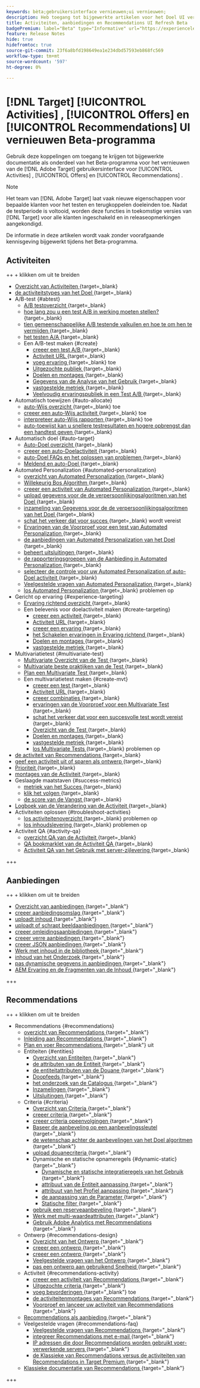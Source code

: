 ```yaml
---
keywords: bèta;gebruikersinterface vernieuwen;ui vernieuwen;
description: Heb toegang tot bijgewerkte artikelen voor het Doel UI verfrist zich voor Activiteiten, Aanbiedingen, en Recommendations
title: Activiteiten, aanbiedingen en Recommendations UI Refresh Beta
badgePremium: label="Beta" type="Informative" url="https://experienceleague.adobe.com/docs/target/using/introduction/intro.html?lang=en#beta newtab=true" tooltip="Leer over het  [!DNL Target]  programma van Beta."
feature: Release Notes
hide: true
hidefromtoc: true
source-git-commit: 23f6a8bfd198649ea1e234dbd57593eb868fc569
workflow-type: tm+mt
source-wordcount: '597'
ht-degree: 0%

---
```


# [!DNL Target] [!UICONTROL Activities] , [!UICONTROL Offers] en [!UICONTROL Recommendations] UI vernieuwen Beta-programma

Gebruik deze koppelingen om toegang te krijgen tot bijgewerkte documentatie als onderdeel van het Beta-programma voor het vernieuwen van de [!DNL Adobe Target] gebruikersinterface voor [!UICONTROL Activities] , [!UICONTROL Offers] en [!UICONTROL Recommendations] .

>[!NOTE]
>
>Het team van [!DNL Adobe Target] laat vaak nieuwe eigenschappen voor bepaalde klanten voor het testen en terugkoppelen doeleinden toe. Nadat de testperiode is voltooid, worden deze functies in toekomstige versies van [!DNL Target] voor alle klanten ingeschakeld en in releaseopmerkingen aangekondigd.
>
>De informatie in deze artikelen wordt vaak zonder voorafgaande kennisgeving bijgewerkt tijdens het Beta-programma.

## Activiteiten

++ + klikken om uit te breiden

* [ Overzicht van Activiteiten ](c-activities/activities.md){target=_blank}
* [ de activiteitstypes van het Doel ](c-activities/target-activities-guide.md){target=_blank}
* A/B-test {#abtest}
   * [ A/B testoverzicht ](c-activities/t-test-ab/test-ab.md){target=_blank}
   * [ hoe lang zou u een test A/B in werking moeten stellen?](c-activities/t-test-ab/sample-size-determination.md){target=_blank}
   * [ tien gemeenschappelijke A/B testende valkuilen en hoe te om hen te vermijden ](c-activities/t-test-ab/common-ab-testing-pitfalls.md){target=_blank}
   * [ het testen A/A ](/help/main/c-activities/t-test-ab/aa-testing.md){target=_blank}
   * Een A/B-test maken {#create}
      * [ creeer een test A/B ](c-activities/t-test-ab/t-test-create-ab/test-create-ab.md){target=_blank}
      * [ Activiteit URL ](c-activities/t-test-ab/t-test-create-ab/ab-activity-url.md){target=_blank}
      * [ voeg ervaring ](c-activities/t-test-ab/t-test-create-ab/ab-add-experience.md){target=_blank} toe
      * [ Uitgezochte publiek ](c-activities/t-test-ab/t-test-create-ab/ab-audience.md){target=_blank}
      * [ Doelen en montages ](c-activities/t-test-ab/t-test-create-ab/ab-goals-and-settings.md){target=_blank}
      * [ Gegevens van de Analyse van het Gebruik ](c-activities/t-test-ab/t-test-create-ab/create-a4t.md){target=_blank}
      * [ vastgestelde metriek ](c-activities/t-test-ab/t-test-create-ab/ab-set-metrics.md){target=_blank}
      * [ Veelvoudig ervaringspubliek in een Test A/B ](c-activities/t-test-ab/t-test-create-ab/target-experience-to-multiple-audiences.md){target=_blank}
* Automatisch toewijzen {#auto-allocate}
   * [ auto-Wijs overzicht ](c-activities/automated-traffic-allocation/automated-traffic-allocation.md){target=_blank} toe
   * [ creeer een auto-Wijs activiteit ](/help/main/c-activities/automated-traffic-allocation/create-auto-allocate-activity.md){target=_blank} toe
   * [ interpreteer auto-Wijs rapporten ](c-activities/automated-traffic-allocation/determine-winner.md){target=_blank} toe
   * [ auto-toewijst kan u snellere testresultaten en hogere opbrengst dan een handtest geven ](/help/main/c-activities/automated-traffic-allocation/faster-results-higher-revenue.md){target=_blank}
* Automatisch doel {#auto-target}
   * [ Auto-Doel overzicht ](/help/main/c-activities/auto-target/auto-target-to-optimize.md){target=_blank}
   * [ creeer een auto-Doelactiviteit ](/help/main/c-activities/auto-target/create-auto-target.md){target=_blank}
   * [ auto-Doel FAQs en het oplossen van problemen ](/help/main/c-activities/auto-target/auto-target-troubleshooting-faqs.md){target=_blank}
   * [ Meldend en auto-Doel ](/help/main/c-activities/auto-target/reporting-and-auto-target.md){target=_blank}
* Automated Personalization {#automated-personalization}
   * [ overzicht van Automated Personalization ](c-activities/t-automated-personalization/automated-personalization.md){target=_blank}
   * [ Willekeurig Bos Algorithm ](c-activities/t-automated-personalization/algo-random-forest.md){target=_blank}
   * [ creeer een activiteit van Automated Personalization ](c-activities/t-automated-personalization/create-ap-activity.md){target=_blank}
   * [ upload gegevens voor de de verpersoonlijkingsalgoritmen van het Doel ](c-activities/t-automated-personalization/uploading-data-for-the-target-personalization-algorithms.md){target=_blank}
   * [ inzameling van Gegevens voor de de verpersoonlijkingsalgoritmen van het Doel ](c-activities/t-automated-personalization/ap-data.md){target=_blank}
   * [ schat het verkeer dat voor succes ](c-activities/t-automated-personalization/ap-traffic-estimator.md){target=_blank} wordt vereist
   * [ Ervaringen van de Voorproef voor een test van Automated Personalization ](c-activities/t-automated-personalization/ap-preview-experiences.md){target=_blank}
   * [ de aanbiedingen van Automated Personalization van het Doel ](c-activities/t-automated-personalization/ap-target-offers.md){target=_blank}
   * [ beheert uitsluitingen ](c-activities/t-automated-personalization/managing-exclusions.md){target=_blank}
   * [ de rapporteringsgroepen van de Aanbieding in Automated Personalization ](/help/main/c-activities/t-automated-personalization/offer-reporting-groups-in-automated-personalization.md){target=_blank}
   * [ selecteer de controle voor uw Automated Personalization of auto-Doel activiteit ](c-activities/t-automated-personalization/experience-as-control.md){target=_blank}
   * [ Veelgestelde vragen van Automated Personalization ](c-activities/t-automated-personalization/automated-personalization-faq.md){target=_blank}
   * [ los Automated Personalization ](c-activities/t-automated-personalization/ap-trouble.md){target=_blank} problemen op
* Gericht op ervaring {#experience-targeting}
   * [ Ervaring richtend overzicht ](c-activities/t-experience-target/experience-target.md){target=_blank}
   * Een belevenis voor doelactiviteit maken {#create-targeting}
      * [ creeer een activiteit ](c-activities/t-experience-target/t-xt-create/xt-create.md){target=_blank}
      * [ Activiteit URL ](c-activities/t-experience-target/t-xt-create/xt-activity-url.md){target=_blank}
      * [ creeer een ervaring ](c-activities/t-experience-target/t-xt-create/xt-add-experience.md){target=_blank}
      * [ het Schakelen ervaringen in Ervaring richtend ](c-activities/t-experience-target/t-xt-create/xt-switching-experiences.md){target=_blank}
      * [ Doelen en montages ](c-activities/t-experience-target/t-xt-create/xt-goals-and-settings.md){target=_blank}
      * [ vastgestelde metriek ](c-activities/t-experience-target/t-xt-create/xt-set-metrics.md){target=_blank}
* Multivariatietest {#multivariate-test}
   * [ Multivariate Overzicht van de Test ](c-activities/c-multivariate-testing/multivariate-testing.md){target=_blank}
   * [ Multivariate beste praktijken van de Test ](c-activities/c-multivariate-testing/best-practices.md){target=_blank}
   * [ Plan een Multivariate Test ](c-activities/c-multivariate-testing/plan-mvt.md){target=_blank}
   * Een multivariatietest maken {#create-mvt}
      * [ creeer een test ](c-activities/c-multivariate-testing/t-create-multivariate-test/create-multivariate-test.md){target=_blank}
      * [ Activiteit URL ](c-activities/c-multivariate-testing/t-create-multivariate-test/url.md){target=_blank}
      * [ creeer combinaties ](c-activities/c-multivariate-testing/t-create-multivariate-test/add-offers.md){target=_blank}
      * [ ervaringen van de Voorproef voor een Multivariate Test ](c-activities/c-multivariate-testing/t-create-multivariate-test/preview-experiences.md){target=_blank}
      * [ schat het verkeer dat voor een succesvolle test wordt vereist ](c-activities/c-multivariate-testing/t-create-multivariate-test/traffic-estimator.md){target=_blank}
      * [ Overzicht van de Test ](c-activities/c-multivariate-testing/t-create-multivariate-test/test-summary.md){target=_blank}
      * [ Doelen en montages ](c-activities/c-multivariate-testing/t-create-multivariate-test/goals-and-settings.md){target=_blank}
      * [ vastgestelde metriek ](c-activities/c-multivariate-testing/t-create-multivariate-test/mvt-set-metrics.md){target=_blank}
      * [ los Multivariate Tests ](c-activities/c-multivariate-testing/t-create-multivariate-test/troubleshooting.md){target=_blank} problemen op
* [ de activiteit van Recommendations ](c-activities/recommendations-activity.md){target=_blank}
* [ geef een activiteit uit of sparen als ontwerp ](c-activities/edit-activity.md){target=_blank}
* [ Prioriteit ](c-activities/priority.md){target=_blank}
* [ montages van de Activiteit ](c-activities/activity-settings.md){target=_blank}
* Geslaagde maatstaven {#success-metrics}
   * [ metriek van het Succes ](c-activities/r-success-metrics/success-metrics.md){target=_blank}
   * [ klik het volgen ](c-activities/r-success-metrics/click-tracking.md){target=_blank}
   * [ de score van de Vangst ](c-activities/r-success-metrics/capture-score.md){target=_blank}
* [ Logboek van de Verandering van de Activiteit ](c-activities/change-log.md){target=_blank}
* Activiteiten oplossen {#troubleshoot-activities}
   * [ los activiteitenoverzicht ](c-activities/c-troubleshooting-activities/troubleshooting-activities.md){target=_blank} problemen op
   * [ los inhoudslevering ](c-activities/c-troubleshooting-activities/content-trouble.md){target=_blank} problemen op
* Activiteit QA {#activity-qa}
   * [ overzicht QA van de Activiteit ](c-activities/c-activity-qa/activity-qa.md){target=_blank}
   * [ QA bookmarklet van de Activiteit QA ](c-activities/c-activity-qa/activity-qa-bookmark.md){target=_blank}
   * [ Activiteit QA van het Gebruik met server-zijlevering ](c-activities/c-activity-qa/use-qa-mode-with-server-side-delivery.md){target=_blank}

+++

## Aanbiedingen

++ + klikken om uit te breiden

* [ Overzicht van aanbiedingen ](/help/main/c-experiences/c-manage-content/manage-content-beta.md){target="_blank"}
* [ creeer aanbiedingsomslag ](/help/main/c-experiences/c-manage-content/create-content-folder-beta.md){target="_blank"}
* [ uploadt inhoud ](/help/main/c-experiences/c-manage-content/assets-upload-beta.md){target="_blank"}
* [ uploadt of schrapt beeldaanbiedingen ](/help/main/c-experiences/c-manage-content/assets-upload-beta.md){target="_blank"}
* [ creeer omleidingsaanbiedingen ](/help/main/c-experiences/c-manage-content/offer-redirect-beta.md){target="_blank"}
* [ creeer verre aanbiedingen ](/help/main/c-experiences/c-manage-content/about-remote-offers-beta.md){target="_blank"}
* [ creeer JSON aanbiedingen ](/help/main/c-experiences/c-manage-content/create-json-offer-beta.md){target="_blank"}
* [ Werk met inhoud in de bibliotheek ](/help/main/c-experiences/c-manage-content/assets-working-beta.md){target="_blank"}
* [ inhoud van het Onderzoek ](/help/main/c-experiences/c-manage-content/filter-and-search-content.md){target="_blank"}
* [ pas dynamische gegevens in aanbiedingen ](/help/main/c-experiences/c-manage-content/passing-profile-attributes-to-the-html-offer.md){target="_blank"}
* [ AEM Ervaring en de Fragmenten van de Inhoud ](/help/main/c-experiences/c-manage-content/aem-experience-fragments.md){target="_blank"}

+++

## Recommendations

++ + klikken om uit te breiden

* Recommendations {#recommendations}
   * [ overzicht van Recommendations ](c-recommendations/recommendations.md){target="_blank"}
   * [ Inleiding aan Recommendations ](c-recommendations/introduction-to-recommendations.md){target="_blank"}
   * [ Plan en voer Recommendations ](c-recommendations/plan-implement.md){target="_blank"} uit
   * Entiteiten {#entities}
      * [ Overzicht van Entiteiten ](c-recommendations/c-products/products.md){target="_blank"}
      * [ de attributen van de Entiteit ](c-recommendations/c-products/entity-attributes.md){target="_blank"}
      * [ de entiteitattributen van de Douane ](c-recommendations/c-products/custom-entity-attributes.md){target="_blank"}
      * [ Doopfeeds ](/help/main/c-recommendations/c-products/feeds-beta.md){target="_blank"}
      * [ het onderzoek van de Catalogus ](/help/main/c-recommendations/c-products/catalog-search-beta.md){target="_blank"}
      * [ Inzamelingen ](/help/main/c-recommendations/c-products/collections-beta.md){target="_blank"}
      * [ Uitsluitingen ](/help/main/c-recommendations/c-products/exclusions-beta.md){target="_blank"}
   * Criteria {#criteria}
      * [ Overzicht van Criteria ](/help/main/c-recommendations/c-algorithms/algorithms-beta.md){target="_blank"}
      * [ creeer criteria ](/help/main/c-recommendations/c-algorithms/create-new-algorithm-beta.md){target="_blank"}
      * [ creeer criteria opeenvolgingen ](/help/main/c-recommendations/c-algorithms/create-criteria-sequence-beta.md){target="_blank"}
      * [ Baseer de aanbeveling op een aanbevelingssleutel ](/help/main/c-recommendations/c-algorithms/base-the-recommendation-on-a-recommendation-key-beta.md){target="_blank"}
      * [ de wetenschap achter de aanbevelingen van het Doel algoritmen ](/help/main/c-recommendations/c-algorithms/recommendations-algorithms.md){target="_blank"}
      * [ upload douanecriteria ](/help/main/c-recommendations/c-algorithms/recommendations-csv-beta.md){target="_blank"}
      * Dynamische en statische opnameregels {#dynamic-static}{target="_blank"}
         * [ Dynamische en statische integratieregels van het Gebruik ](/help/main/c-recommendations/c-algorithms/use-dynamic-and-static-inclusion-rules-beta.md){target="_blank"}
         * [ attribuut van de Entiteit aanpassing ](/help/main/c-recommendations/c-algorithms/entity-attribute-matching-beta.md){target="_blank"}
         * [ attribuut van het Profiel aanpassing ](/help/main/c-recommendations/c-algorithms/profile-attribute-matching-beta.md){target="_blank"}
         * [ de aanpassing van de Parameter ](/help/main/c-recommendations/c-algorithms/parameter-matching-beta.md){target="_blank"}
         * [ Statische filter ](/help/main/c-recommendations/c-algorithms/static-value-beta.md){target="_blank"}
      * [ gebruik een reserveaanbeveling ](/help/main/c-recommendations/c-algorithms/backup-recs-beta.md){target="_blank"}
      * [ Werk met multi-waardeattributen ](/help/main/c-recommendations/c-algorithms/work-with-multi-value-attributes-beta.md){target="_blank"}
      * [ Gebruik Adobe Analytics met Recommendations ](/help/main/c-recommendations/c-algorithms/use-adobe-analytics-with-recommendations-beta.md){target="_blank"}
   * Ontwerp {#recommendations-design}
      * [ Overzicht van het Ontwerp ](c-recommendations/c-design-overview/design-overview.md){target="_blank"}
      * [ creeer een ontwerp ](c-recommendations/c-design-overview/create-design.md){target="_blank"}
      * [ creeer een ontwerp ](/help/main/c-recommendations/c-design-overview/create-design-beta.md){target="_blank"}
      * [ Veelgestelde vragen van het Ontwerp ](c-recommendations/c-design-overview/template-faq.md){target="_blank"}
      * [ pas een ontwerp aan gebruikend Snelheid ](c-recommendations/c-design-overview/customizing-a-template.md){target="_blank"}
   * Activiteit {#recommendations-activity}
      * [ creeer een activiteit van Recommendations ](c-recommendations/t-create-recs-activity/create-recs-activity.md){target="_blank"}
      * [ Uitgezochte criteria ](c-recommendations/t-create-recs-activity/algo-select-recs.md){target="_blank"}
      * [ voeg bevorderingen ](c-recommendations/t-create-recs-activity/adding-promotions.md){target="_blank"} toe
      * [ de activiteitenmontages van Recommendations ](c-recommendations/t-create-recs-activity/recs-activity-settings.md){target="_blank"}
      * [ Voorproef en lanceer uw activiteit van Recommendations ](/help/main/c-recommendations/t-create-recs-activity/previewing-and-launching-your-recommendations-activity.md){target="_blank"}
   * [ Recommendations als aanbieding ](c-recommendations/recommendations-as-an-offer.md){target="_blank"}
   * Veelgestelde vragen {#recommendations-faq}
      * [ Veelgestelde vragen van Recommendations ](c-recommendations/c-recommendations-faq/recommendations-faq.md){target="_blank"}
      * [ integreer Recommendations met e-mail ](c-recommendations/c-recommendations-faq/integrating-recs-email.md){target="_blank"}
      * [ IP adressen die door Recommendations worden gebruikt voer-verwerkende servers ](c-recommendations/c-recommendations-faq/ip-addresses-marketing-cloud.md){target="_blank"}
      * [ de Klassieke van Recommendations versus de activiteiten van Recommendations in Target Premium ](c-recommendations/c-recommendations-faq/recommendations-classic-versus-recommendations-activities-target-premium.md){target="_blank"}
   * [ Klassieke documentatie van Recommendations ](/help/main/c-recommendations/recommendations-classic-documentaton.md){target="_blank"}

+++

